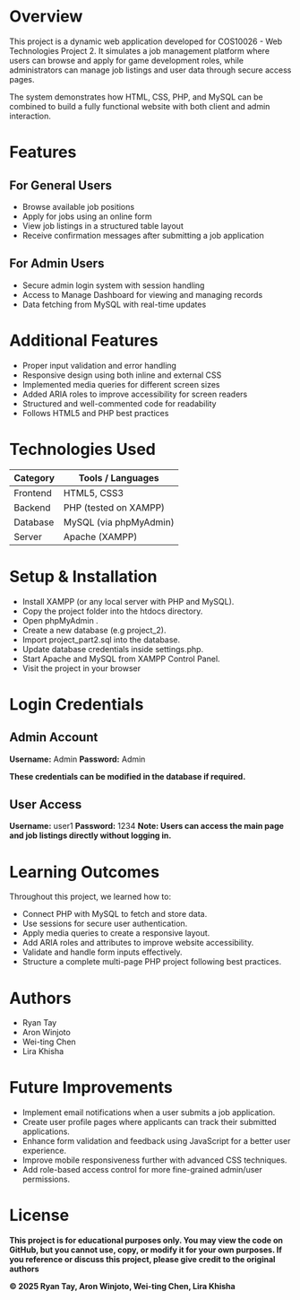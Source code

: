 # Overview
This project is a dynamic web application developed for COS10026 - Web Technologies Project 2.
It simulates a job management platform where users can browse and apply for game development roles, while administrators can manage job listings and user data through secure access pages.

The system demonstrates how HTML, CSS, PHP, and MySQL can be combined to build a fully functional website with both client and admin interaction.


# Features

## For General Users
- Browse available job positions
- Apply for jobs using an online form
- View job listings in a structured table layout
- Receive confirmation messages after submitting a job application

## For Admin Users
- Secure admin login system with session handling
- Access to Manage Dashboard for viewing and managing records
- Data fetching from MySQL with real-time updates

# Additional Features
- Proper input validation and error handling
- Responsive design using both inline and external CSS
- Implemented media queries for different screen sizes
- Added ARIA roles to improve accessibility for screen readers
- Structured and well-commented code for readability
- Follows HTML5 and PHP best practices


# Technologies Used

| Category | Tools / Languages |
|----------|------------------|
| Frontend | HTML5, CSS3 |
| Backend  | PHP (tested on XAMPP) |
| Database | MySQL (via phpMyAdmin) |
| Server   | Apache (XAMPP) |



# Setup & Installation
- Install XAMPP (or any local server with PHP and MySQL).
- Copy the project folder into the htdocs directory.
- Open phpMyAdmin .
- Create a new database (e.g project_2).
- Import project_part2.sql into the database.
- Update database credentials inside settings.php.
- Start Apache and MySQL from XAMPP Control Panel.
- Visit the project in your browser
  

# Login Credentials

## Admin Account
**Username:** Admin
**Password:** Admin

**These credentials can be modified in the database if required.**

## User Access
**Username:** user1
**Password:** 1234
**Note: Users can access the main page and job listings directly without logging in.**


# Learning Outcomes
Throughout this project, we learned how to:
- Connect PHP with MySQL to fetch and store data.
- Use sessions for secure user authentication.
- Apply media queries to create a responsive layout.
- Add ARIA roles and attributes to improve website accessibility.
- Validate and handle form inputs effectively.
- Structure a complete multi-page PHP project following best practices.


# Authors
- Ryan Tay
- Aron Winjoto
- Wei-ting Chen
- Lira Khisha


# Future Improvements
- Implement email notifications when a user submits a job application.
- Create user profile pages where applicants can track their submitted applications.
- Enhance form validation and feedback using JavaScript for a better user experience.
- Improve mobile responsiveness further with advanced CSS techniques.
- Add role-based access control for more fine-grained admin/user permissions.


# License
**This project is for educational purposes only. You may view the code on GitHub, but you cannot use, copy, or modify it for your own purposes. If you reference or discuss this project, please give credit to the original authors**

**© 2025 Ryan Tay, Aron Winjoto, Wei-ting Chen, Lira Khisha**

